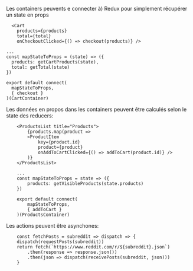 Les containers peuvents e connecter à) Redux pour simplement récupérer un state en props

```
  <Cart
    products={products}
    total={total}
    onCheckoutClicked={() => checkout(products)} />

...
const mapStateToProps = (state) => ({
  products: getCartProducts(state),
  total: getTotal(state)
})

export default connect(
  mapStateToProps,
  { checkout }
)(CartContainer)
```

Les données en propos dans les containers peuvent être calculés selon le state des reducers:

```
    <ProductsList title="Products">
        {products.map(product =>
        <ProductItem
            key={product.id}
            product={product}
            onAddToCartClicked={() => addToCart(product.id)} />
        )}
    </ProductsList>

    ...
    const mapStateToProps = state => ({
        products: getVisibleProducts(state.products)
    })

    export default connect(
        mapStateToProps,
        { addToCart }
    )(ProductsContainer)
```

Les actions peuvent être asynchones:

```
    const fetchPosts = subreddit => dispatch => {
    dispatch(requestPosts(subreddit))
    return fetch(`https://www.reddit.com/r/${subreddit}.json`)
        .then(response => response.json())
        .then(json => dispatch(receivePosts(subreddit, json)))
    }
```
